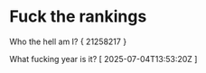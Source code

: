 # Fuck the rankings

Who the hell am I?
{ 21258217 }

What fucking year is it?
[ 2025-07-04T13:53:20Z ]
